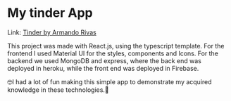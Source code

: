 # My tinder App

Link: <a href='https://tinder-clone-terexeret.web.app/'>Tinder by Armando Rivas</a>

This project was made with React.js, using the typescript template. For the frontend I used Material UI for the styles, components and Icons. For the backend we used MongoDB and express, where the back end was deployed in heroku, while the front end was deployed in Firebase.

🤓I had a lot of fun making this simple app to demonstrate my acquired knowledge in these technologies.🦾
